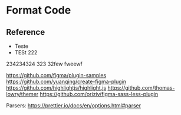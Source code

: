 # Format Code

## Reference

- Teste
- TESt 222

234234324 323 32few fweewf

https://github.com/figma/plugin-samples
https://github.com/yuanqing/create-figma-plugin
https://github.com/highlightjs/highlight.js
https://github.com/thomas-lowry/themer
https://github.com/oriziv/figma-sass-less-plugin

Parsers: https://prettier.io/docs/en/options.html#parser